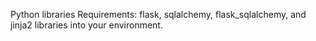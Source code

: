 Python libraries Requirements: flask, sqlalchemy, flask_sqlalchemy, and jinja2 libraries into your environment.
